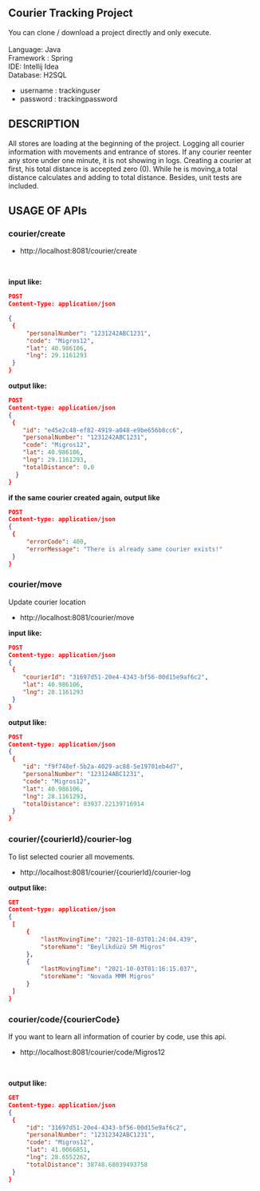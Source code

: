 ## Courier Tracking Project

You can clone / download a project directly and only execute. <br>
<br>
Language: Java<br>
Framework : Spring <br>
IDE: Intellij Idea <br>
Database: H2SQL <br>
-  username : trackinguser
-  password : trackingpassword

## DESCRIPTION
All stores are loading at the beginning of the project.
Logging all courier information with movements and entrance of stores. If any courier reenter any store  under one minute, it is not showing in logs. Creating a courier at first, his total distance is accepted zero (0). While he is moving,a total distance calculates and adding to total distance. Besides, unit tests are included.   

## USAGE OF APIs
### courier/create
- http://localhost:8081/courier/create <br>
<br>

**input like:**

```json
POST 
Content-Type: application/json

{
 {
     "personalNumber": "1231242ABC1231",
     "code": "Migros12",
     "lat": 40.986106,
     "lng": 29.1161293
 }
}
```

**output like:**
```json
POST
Content-type: application/json
{
 {
    "id": "e45e2c48-ef82-4919-a048-e9be656b8cc6",
    "personalNumber": "1231242ABC1231",
    "code": "Migros12",
    "lat": 40.986106,
    "lng": 29.1161293,
    "totalDistance": 0.0
  }
}
```  

**if the same courier created again, output like**
```json
POST
Content-type: application/json
{
 {
     "errorCode": 400,
     "errorMessage": "There is already same courier exists!"
 }
}
```     

### courier/move 
Update courier location
<br>

- http://localhost:8081/courier/move

**input like:**
```json
POST
Content-type: application/json
{
 {
    "courierId": "31697d51-20e4-4343-bf56-00d15e9af6c2",
    "lat": 40.986106,
    "lng": 28.1161293
 }
}
``` 

**output like:**
```json
POST
Content-type: application/json
{
 {
    "id": "f9f748ef-5b2a-4029-ac88-5e19701eb4d7",
    "personalNumber": "123124ABC1231",
    "code": "Migros12",
    "lat": 40.986106,
    "lng": 28.1161293,
    "totalDistance": 83937.22139716914
 }
}
```     

### courier/{courierId}/courier-log 
To list selected courier all movements.
<br>

- http://localhost:8081/courier/{courierId}/courier-log

**output like:**
```json
GET
Content-type: application/json
{
 [
     {
         "lastMovingTime": "2021-10-03T01:24:04.439",
         "storeName": "Beylikdüzü 5M Migros"
     },
     {
         "lastMovingTime": "2021-10-03T01:16:15.037",
         "storeName": "Novada MMM Migros"
     }
 ]
}
```     

### courier/code/{courierCode}
If you want to learn all information of courier by code, use this api.
<br>

- http://localhost:8081/courier/code/Migros12
<br>

**output like:**
```json
GET
Content-type: application/json
{
 {
     "id": "31697d51-20e4-4343-bf56-00d15e9af6c2",
     "personalNumber": "12312342ABC1231",
     "code": "Migros12",
     "lat": 41.0066851,
     "lng": 28.6552262,
     "totalDistance": 38748.68039493758
 }
}
```     

